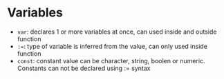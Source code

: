 # Variables

- `var`: declares 1 or more variables at once, can used inside and outside function
- `:=`: type of variable is inferred from the value, can only used inside function
- `const`: constant value can be character, string, boolen or numeric. Constants can not be declared using := syntax
